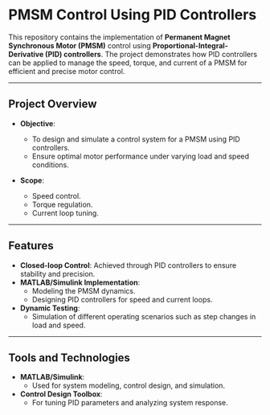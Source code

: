 # PMSM Control Using PID Controllers

This repository contains the implementation of **Permanent Magnet Synchronous Motor (PMSM)** control using **Proportional-Integral-Derivative (PID) controllers**. The project demonstrates how PID controllers can be applied to manage the speed, torque, and current of a PMSM for efficient and precise motor control.

---

## Project Overview

- **Objective**: 
  - To design and simulate a control system for a PMSM using PID controllers.
  - Ensure optimal motor performance under varying load and speed conditions.

- **Scope**:
  - Speed control.
  - Torque regulation.
  - Current loop tuning.

---

## Features

- **Closed-loop Control**: Achieved through PID controllers to ensure stability and precision.
- **MATLAB/Simulink Implementation**: 
  - Modeling the PMSM dynamics.
  - Designing PID controllers for speed and current loops.
- **Dynamic Testing**:
  - Simulation of different operating scenarios such as step changes in load and speed.

---

## Tools and Technologies

- **MATLAB/Simulink**:
  - Used for system modeling, control design, and simulation.
- **Control Design Toolbox**:
  - For tuning PID parameters and analyzing system response.




